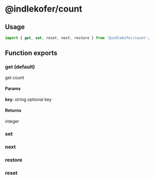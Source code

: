 # @indlekofer/count

## Usage

```js
import { get, set, reset, next, restore } from '@indlekofer/count';
```

## Function exports

### get (default)

get count

#### Params

  **key**: string optional key  

#### Returns
  integer

### set

### next

### restore

### reset
